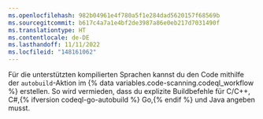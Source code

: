 ```yaml
---
ms.openlocfilehash: 982b04961e4f780a5f1e284dad5620157f68569b
ms.sourcegitcommit: b617c4a7a1e4bf2de3987a86e0eb217d7031490f
ms.translationtype: HT
ms.contentlocale: de-DE
ms.lasthandoff: 11/11/2022
ms.locfileid: "148161062"
---
```

Für die unterstützten kompilierten Sprachen kannst du den Code mithilfe der `autobuild`-Aktion im {% data variables.code-scanning.codeql_workflow %} erstellen. So wird vermieden, dass du explizite Buildbefehle für C/C++, C#,{% ifversion codeql-go-autobuild %} Go,{% endif %} und Java angeben musst.